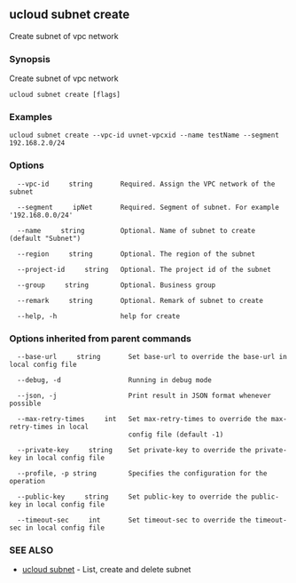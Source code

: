 ## ucloud subnet create

Create subnet of vpc network

### Synopsis

Create subnet of vpc network

```
ucloud subnet create [flags]
```

### Examples

```
ucloud subnet create --vpc-id uvnet-vpcxid --name testName --segment 192.168.2.0/24
```

### Options

```
  --vpc-id     string       Required. Assign the VPC network of the subnet 

  --segment     ipNet       Required. Segment of subnet. For example '192.168.0.0/24' 

  --name     string         Optional. Name of subnet to create (default "Subnet") 

  --region     string       Optional. The region of the subnet 

  --project-id     string   Optional. The project id of the subnet 

  --group     string        Optional. Business group 

  --remark     string       Optional. Remark of subnet to create 

  --help, -h                help for create 

```

### Options inherited from parent commands

```
  --base-url     string       Set base-url to override the base-url in local config file 

  --debug, -d                 Running in debug mode 

  --json, -j                  Print result in JSON format whenever possible 

  --max-retry-times     int   Set max-retry-times to override the max-retry-times in local
                              config file (default -1) 

  --private-key     string    Set private-key to override the private-key in local config file 

  --profile, -p string        Specifies the configuration for the operation 

  --public-key     string     Set public-key to override the public-key in local config file 

  --timeout-sec     int       Set timeout-sec to override the timeout-sec in local config file 

```

### SEE ALSO

* [ucloud subnet](cli/cmd/ucloud/subnet)	 - List, create and delete subnet

